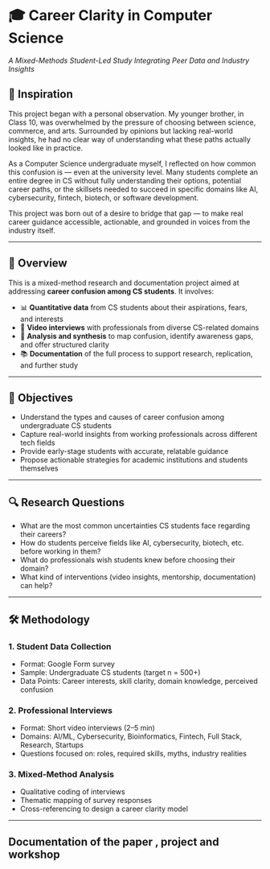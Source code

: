 # 🎓 Career Clarity in Computer Science  
_A Mixed-Methods Student-Led Study Integrating Peer Data and Industry Insights_

## 🌱 Inspiration

This project began with a personal observation. My younger brother, in Class 10, was overwhelmed by the pressure of choosing between science, commerce, and arts. Surrounded by opinions but lacking real-world insights, he had no clear way of understanding what these paths actually looked like in practice.

As a Computer Science undergraduate myself, I reflected on how common this confusion is — even at the university level. Many students complete an entire degree in CS without fully understanding their options, potential career paths, or the skillsets needed to succeed in specific domains like AI, cybersecurity, fintech, biotech, or software development.

This project was born out of a desire to bridge that gap — to make real career guidance accessible, actionable, and grounded in voices from the industry itself.

---

## 📌 Overview

This is a mixed-method research and documentation project aimed at addressing **career confusion among CS students**. It involves:

- 📊 **Quantitative data** from CS students about their aspirations, fears, and interests
- 🎥 **Video interviews** with professionals from diverse CS-related domains
- 🧠 **Analysis and synthesis** to map confusion, identify awareness gaps, and offer structured clarity
- 📚 **Documentation** of the full process to support research, replication, and further study

---

## 🎯 Objectives

- Understand the types and causes of career confusion among undergraduate CS students
- Capture real-world insights from working professionals across different tech fields
- Provide early-stage students with accurate, relatable guidance
- Propose actionable strategies for academic institutions and students themselves

---

## 🔍 Research Questions

- What are the most common uncertainties CS students face regarding their careers?
- How do students perceive fields like AI, cybersecurity, biotech, etc. before working in them?
- What do professionals wish students knew before choosing their domain?
- What kind of interventions (video insights, mentorship, documentation) can help?

---

## 🛠️ Methodology

### 1. Student Data Collection
- Format: Google Form survey
- Sample: Undergraduate CS students (target n = 500+)
- Data Points: Career interests, skill clarity, domain knowledge, perceived confusion

### 2. Professional Interviews
- Format: Short video interviews (2–5 min)
- Domains: AI/ML, Cybersecurity, Bioinformatics, Fintech, Full Stack, Research, Startups
- Questions focused on: roles, required skills, myths, industry realities

### 3. Mixed-Method Analysis
- Qualitative coding of interviews
- Thematic mapping of survey responses
- Cross-referencing to design a career clarity model

---
## Documentation of the paper , project and workshop

